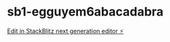 # sb1-egguyem6abacadabra

[Edit in StackBlitz next generation editor ⚡️](https://stackblitz.com/~/github.com/timtielo/Tielo-Digitalv2)